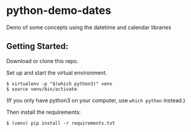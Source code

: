 # python-demo-dates
Demo of some concepts using the datetime and calendar libraries

## Getting Started: 

Download or clone this repo. 

Set up and start the virtual environment. 

```
$ virtualenv -p "$(which python3)" venv
$ source venv/bin/activate
```
(If you only have python3 on your computer, use `which python` instead.) 

Then install the requirements:

```
$ (venv) pip install -r requirements.txt
```
